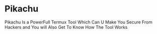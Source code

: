 # Pikachu
Pikachu Is  a PowerFull Termux Tool Which Can U Make You Secure From Hackers and You will Also Get To Know How The Tool Works
